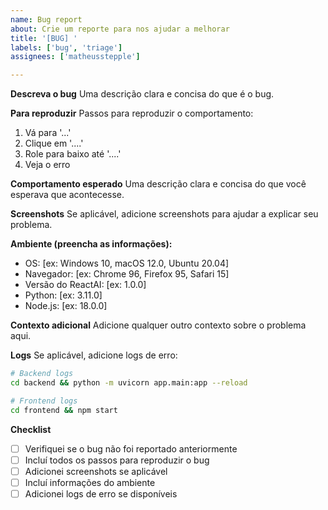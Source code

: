 ```yaml
---
name: Bug report
about: Crie um reporte para nos ajudar a melhorar
title: '[BUG] '
labels: ['bug', 'triage']
assignees: ['matheusstepple']

---
```


**Descreva o bug**
Uma descrição clara e concisa do que é o bug.

**Para reproduzir**
Passos para reproduzir o comportamento:
1. Vá para '...'
2. Clique em '....'
3. Role para baixo até '....'
4. Veja o erro

**Comportamento esperado**
Uma descrição clara e concisa do que você esperava que acontecesse.

**Screenshots**
Se aplicável, adicione screenshots para ajudar a explicar seu problema.

**Ambiente (preencha as informações):**
 - OS: [ex: Windows 10, macOS 12.0, Ubuntu 20.04]
 - Navegador: [ex: Chrome 96, Firefox 95, Safari 15]
 - Versão do ReactAI: [ex: 1.0.0]
 - Python: [ex: 3.11.0]
 - Node.js: [ex: 18.0.0]

**Contexto adicional**
Adicione qualquer outro contexto sobre o problema aqui.

**Logs**
Se aplicável, adicione logs de erro:

```bash
# Backend logs
cd backend && python -m uvicorn app.main:app --reload

# Frontend logs
cd frontend && npm start
```

**Checklist**
- [ ] Verifiquei se o bug não foi reportado anteriormente
- [ ] Incluí todos os passos para reproduzir o bug
- [ ] Adicionei screenshots se aplicável
- [ ] Incluí informações do ambiente
- [ ] Adicionei logs de erro se disponíveis
